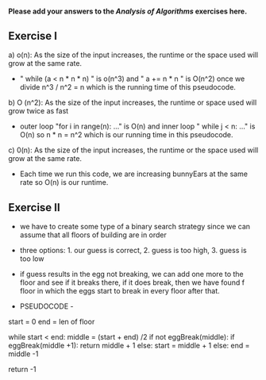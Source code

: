 #### Please add your answers to the ***Analysis of  Algorithms*** exercises here.

## Exercise I

a) o(n): As the size of the input increases, the runtime or the space used will grow at the same rate. 
 - " while (a < n * n * n) " is o(n^3) and " a += n * n " is O(n^2) once we divide n^3 / n^2 = n which is the running time of this pseudocode.


b) O (n^2): As the size of the input increases, the runtime or space used will grow twice as fast
 - outer loop "for i in range(n): ..." is O(n) and inner loop " while j < n: ..." is O(n) so n * n = n^2 which is our running time in this pseudocode.


c) 0(n): As the size of the input increases, the runtime or the space used will grow at the same rate. 
- Each time we run this code, we are increasing bunnyEars at the same rate so O(n) is our runtime. 

## Exercise II

- we have to create some type of a binary search strategy since we can assume that all floors of building are in order
-  three options: 1. our guess is correct, 2. guess is too high, 3. guess is too low 
- if guess results in the egg not breaking, we can add one more to the floor and see if it breaks there, if it does break, then we have found f floor in which the eggs start to break in every floor after that. 


- PSEUDOCODE -

start = 0
end = len of floor

while start < end:
    middle = (start + end) /2
    if not eggBreak(middle):
        if eggBreak(middle +1):
            return middle + 1
        else:
            start = middle + 1
    else:
        end = middle -1

return -1